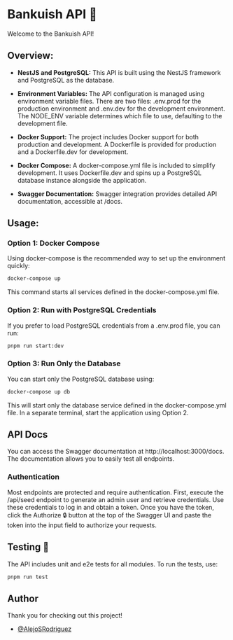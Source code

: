 # Bankuish API 🚀

Welcome to the Bankuish API!

## Overview:

- **NestJS and PostgreSQL:** This API is built using the NestJS framework and PostgreSQL as the database.

- **Environment Variables:** The API configuration is managed using environment variable files. There are two files: .env.prod for the production environment and .env.dev for the development environment. The NODE_ENV variable determines which file to use, defaulting to the development file.

- **Docker Support:** The project includes Docker support for both production and development. A Dockerfile is provided for production and a Dockerfile.dev for development.

- **Docker Compose:** A docker-compose.yml file is included to simplify development. It uses Dockerfile.dev and spins up a PostgreSQL database instance alongside the application.

- **Swagger Documentation:** Swagger integration provides detailed API documentation, accessible at /docs.

## Usage:

### Option 1: Docker Compose

Using docker-compose is the recommended way to set up the environment quickly:

```bash
docker-compose up
```
This command starts all services defined in the docker-compose.yml file.

### Option 2: Run with PostgreSQL Credentials
If you prefer to load PostgreSQL credentials from a .env.prod file, you can run:

```bash
pnpm run start:dev
```

### Option 3: Run Only the Database
You can start only the PostgreSQL database using:

```bash
docker-compose up db
```
This will start only the database service defined in the docker-compose.yml file. In a separate terminal, start the application using Option 2.

## API Docs
You can access the Swagger documentation at http://localhost:3000/docs. The documentation allows you to easily test all endpoints.

### Authentication

Most endpoints are protected and require authentication. First, execute the /api/seed endpoint to generate an admin user and retrieve credentials. Use these credentials to log in and obtain a token. Once you have the token, click the Authorize 🔒 button at the top of the Swagger UI and paste the token into the input field to authorize your requests.

## Testing 🧪

The API includes unit and e2e tests for all modules. To run the tests, use:
```bash
pnpm run test
```

## Author
Thank you for checking out this project!

- [@AlejoSRodriguez](https://github.com/AlejoSRodriguez)